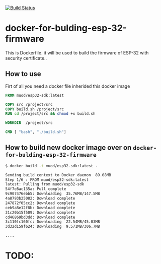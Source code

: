 [![Build Status](https://travis-ci.com/muratsplat/docker-for-bulding-ESP-32-firmware.svg?branch=master)](https://travis-ci.com/muratsplat/docker-for-bulding-ESP-32-firmware)

# docker-for-bulding-esp-32-firmware 

This is Dockerfile. it will be used to build the firmware of ESP-32 with security certificate..



## How to use 

Firt of all you need a docker file inherided this docker image

```dockerfile
FROM muod/esp32-sdk:latest

COPY src /project/src
COPY build.sh /project/src
RUN cd /project/src && chmod +x build.sh

WORKDIR  /project/src

CMD [ "bash", "./build.sh"]
```

## How to build new docker image over on `docker-for-bulding-esp-32-firmware`

```sh
$ docker build -t muod/esp32-sdk:latest .

Sending build context to Docker daemon  89.08MB
Step 1/6 : FROM muod/esp32-sdk:latest
latest: Pulling from muod/esp32-sdk
54f7e8ac135a: Pull complete
9c907476ebb5: Downloading  35.76MB/147.5MB
4a8793b25082: Download complete
247872f05cc2: Download complete
ceb9a8e12f8b: Download complete
31c20b15f509: Download complete
cd46869bd3dd: Download complete
3c110fc160fc: Downloading  22.54MB/45.03MB
3d32d159f624: Downloading  9.571MB/306.7MB

....

```


# TODO:
